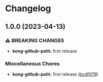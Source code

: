# Changelog

## 1.0.0 (2023-04-13)


### ⚠ BREAKING CHANGES

* **kong-github-path:** first release

### Miscellaneous Chores

* **kong-github-path:** first release ([bcdf079](https://github.com/ptonini/luarocks/commit/bcdf07970d8357bba9ecbf7084a53b31f3bd30ef))
